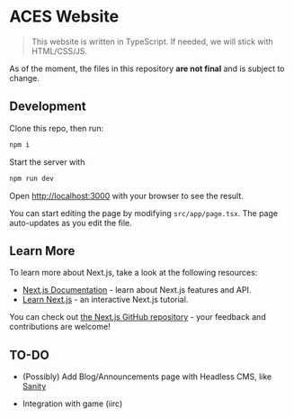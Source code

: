 # ACES Website

> This website is written in TypeScript. If needed, we will stick with HTML/CSS/JS.

As of the moment, the files in this repository **are not final** and is subject to change.

## Development

Clone this repo, then run:

```bash
npm i
```

Start the server with

```bash
npm run dev
```

Open [http://localhost:3000](http://localhost:3000) with your browser to see the result.

You can start editing the page by modifying `src/app/page.tsx`. The page auto-updates as you edit the file.

## Learn More

To learn more about Next.js, take a look at the following resources:

- [Next.js Documentation](https://nextjs.org/docs) - learn about Next.js features and API.
- [Learn Next.js](https://nextjs.org/learn) - an interactive Next.js tutorial.

You can check out [the Next.js GitHub repository](https://github.com/vercel/next.js) - your feedback and contributions are welcome!

## TO-DO

- (Possibly) Add Blog/Announcements page with Headless CMS, like [Sanity](https://www.sanity.io/)

- Integration with game (iirc)
